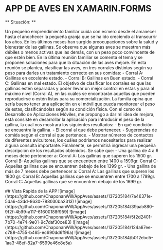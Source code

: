 # APP DE AVES EN XAMARIN.FORMS 
** Situación: **
<p> Un pequeño emprendimiento familiar cuida con esmero desde el amanecer hasta el anochecer la pequeña granja que se ha ido creciendo al transcurrir los años. 
En los últimos meses han surgido preocupaciones sobre la salud y bienestar de las gallinas. Se observa que algunas aves se muestran más débiles o menos activas que las demás, con un peso poco convincente de que estén bien. 
En la última reunión familiar se comenta el tema y se proponen soluciones para que la situación de las aves mejore. En esta reunión se plantea, clasificar las aves, en tres corrales distintos según su peso para darles un tratamiento correcto en sus comidas:
-	Corral A: Gallinas en excelente estado.
-	Corral B: Gallinas en Buen estado.
-	Corral C: Gallinas en mal estado.
El objetivo de clasificar los corrales es que las gallinas estén separadas y poder llevar un mejor control en estas y para al máximo nivel (Corral A), en las cuáles se encontrarán aquellas que pueden reproducirse o estén listas para su comercialización.
La familia opina que sería bueno tener una aplicación en el móvil que pueda monitorear el peso de estas, clasificándolas según su condición física. 
Con el curso de Desarrollo de Aplicaciones Móviles, me propongo a dar mi idea de mejora, está consiste en desarrollar la aplicación para introducir el peso de la gallina, la cual nos mostrará los siguientes resultados:
-	En qué condición se encuentra la gallina.
-	El corral al que debe pertenecer.
-	Sugerencias de comida según el corral al que pertenece.
-	Mostrar números de contactos de diferentes avicultores, los cuáles podríamos necesitarlos para realizar alguna consulta importante.
Finalmente, se permitirá ingresar una pequeña descripción de los resultados obtenidos.
Se sabe que:
  -	Una gallina de 4 a 6 meses debe pertenecer a:
    Corral A: Las gallinas que superen los 1500 gr.
    Corral B: Aquellas gallinas que se encuentren entre 1400 a 1599gr.
    Corral C: Aquellas gallinas que se encuentren debajo de los 1399 gr.
  - Una gallina de más de 7 meses debe pertenecer a:
    Corral A: Las gallinas que superen los 1800 gr.
    Corral B: Aquellas gallinas que se encuentren entre 1700 a 1799gr.
    Corral C: Aquellas gallinas que se encuentren debajo de los 1699 gr.
</p>
## Vista Rápida de la APP
![image](https://github.com/ChaponanWill/AppAves/assets/137205184/7a46371e-5da6-43dd-8630-788030ba2313)
![image](https://github.com/ChaponanWill/AppAves/assets/137205184/39aab880-9f2f-4b99-a117-61600188f959)
![image](https://github.com/ChaponanWill/AppAves/assets/137205184/5f2d2401-7b70-4e74-9e01-9c7daf30ce83)
![image](https://github.com/ChaponanWill/AppAves/assets/137205184/124a87ee-c788-4755-b465-ec690dd6f96a)
![image](https://github.com/ChaponanWill/AppAves/assets/137205184/b012ebd5-1aa3-48ef-82a7-6599e46c8e5a)







